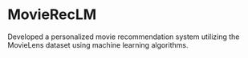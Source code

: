 # MovieRecLM
Developed a personalized movie recommendation system utilizing the MovieLens dataset using machine learning algorithms.
